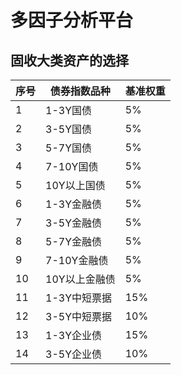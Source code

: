 # 多因子分析平台

## 固收大类资产的选择

| 序号 | 债券指数品种 | 基准权重 |
| --- | --- | --- |
| 1 | 1-3Y国债 | 5% |
| 2 | 3-5Y国债 | 5% |
| 3 | 5-7Y国债 | 5% |
| 4 | 7-10Y国债 | 5% |
| 5 | 10Y以上国债 | 5% |
| 6 | 1-3Y金融债 | 5% |
| 7 | 3-5Y金融债 | 5% |
| 8 | 5-7Y金融债 | 5% |
| 9 | 7-10Y金融债 | 5% |
| 10 | 10Y以上金融债 | 5% |
| 11 | 1-3Y中短票据 | 15% |
| 12 | 3-5Y中短票据 | 10% |
| 13 | 1-3Y企业债 | 15% |
| 14 | 3-5Y企业债 | 10% |



